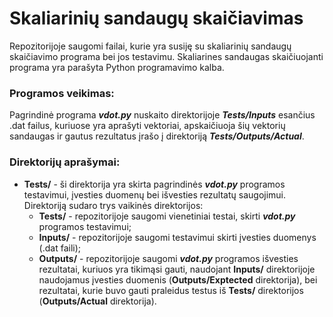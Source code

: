 # Skaliarinių sandaugų skaičiavimas

Repozitorijoje saugomi failai, kurie yra susiję su skaliarinių sandaugų skaičiavimo programa bei jos testavimu.
Skaliarines sandaugas skaičiuojanti programa yra parašyta Python programavimo kalba.

### Programos veikimas:
Pagrindinė programa ***vdot.py*** nuskaito direktorijoje ***Tests/Inputs*** esančius .dat failus, kuriuose yra aprašyti
vektoriai, apskaičiuoja šių vektorių sandaugas ir gautus rezultatus įrašo į direktoriją ***Tests/Outputs/Actual***.

### Direktorijų aprašymai:
- **Tests/** - ši direktorija yra skirta pagrindinės ***vdot.py*** programos testavimui, įvesties duomenų bei išvesties
rezultatų saugojimui. Direktoriją sudaro trys vaikinės direktorijos:
   - **Tests/** - repozitorijoje saugomi vienetiniai testai, skirti ***vdot.py*** programos testavimui;
   - **Inputs/** - repozitorijoje saugomi testavimui skirti įvesties duomenys (.dat faili);
   - **Outputs/** - repozitorijoje saugomi ***vdot.py*** programos išvesties rezultatai, kuriuos yra tikimąsi gauti,
   naudojant **Inputs/** direktorijoje naudojamus įvesties duomenis (**Outputs/Exptected** direktorija), bei rezultatai,
   kurie buvo gauti praleidus testus iš **Tests/** direktorijos (**Outputs/Actual** direktorija).